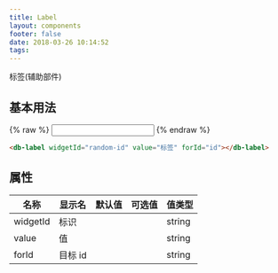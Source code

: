 ```yaml
---
title: Label
layout: components
footer: false
date: 2018-03-26 10:14:52
tags:
---
```


标签(辅助部件)

## 基本用法

{% raw %}
<db-label widgetId="random-id" value="标签" forId="id"></db-label>
<input type="text" id="id" class="ml-2"/>
{% endraw %}
```html
<db-label widgetId="random-id" value="标签" forId="id"></db-label>
```

## 属性

| 名称  | 显示名 | 默认值 | 可选值 |值类型 |
| ----- | ------ | ----- | ----- | --------- |
| widgetId | 标识 | | | string |
| value | 值 | | | string |
| forId | 目标 id | | | string |